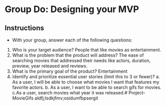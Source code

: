 # Group Do: Designing your MVP

## Instructions
* With your group, answer each of the following questions:
 1. Who is your target audience?
 People that like movies as entertainment.
 2. What is the problem that the product will address?
 The ease of searching movies that addressed their needs like actors, duration, preview,  year released and reviews.
 3. What is the primary goal of the product?
 Entertainment
 4. Identify and prioritize essential user stories (limit this to 3 or fewer)?
   a. As a user, I will be able to choose what movies I want that features my favorite actors.
   b. As a user, I want to be able to search gifs for movies.
   c.As a user, search movies what year it was released.# Project-MovieGifs
   aldfj;lsdkjfmv;osidumfbpsergit 